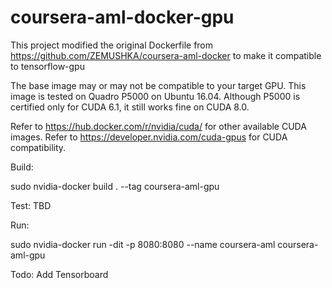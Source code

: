 # coursera-aml-docker-gpu

This project modified the original Dockerfile from https://github.com/ZEMUSHKA/coursera-aml-docker to make it compatible to tensorflow-gpu

The base image may or may not be compatible to your target GPU. This image is tested on Quadro P5000 on Ubuntu 16.04. Although P5000 is certified only for CUDA 6.1, it still works fine on CUDA 8.0. 

Refer to https://hub.docker.com/r/nvidia/cuda/ for other available CUDA images.
Refer to https://developer.nvidia.com/cuda-gpus for CUDA compatibility.

Build:

sudo nvidia-docker build . --tag coursera-aml-gpu

Test: TBD

Run: 

sudo nvidia-docker run -dit -p 8080:8080 --name coursera-aml coursera-aml-gpu

Todo:
Add Tensorboard





